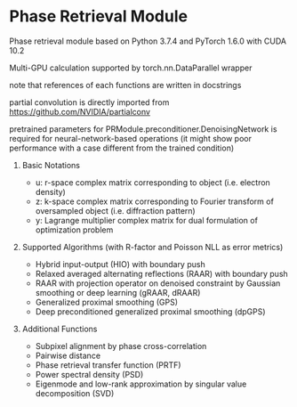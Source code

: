 # Phase Retrieval Module

Phase retrieval module based on Python 3.7.4 and PyTorch 1.6.0 with CUDA 10.2

Multi-GPU calculation supported by torch.nn.DataParallel wrapper

note that references of each functions are written in docstrings

partial convolution is directly imported from https://github.com/NVIDIA/partialconv

pretrained parameters for PRModule.preconditioner.DenoisingNetwork is required for neural-network-based operations
(it might show poor performance with a case different from the trained condition)

1. Basic Notations
    - u: r-space complex matrix corresponding to object (i.e. electron density)
    - z: k-space complex matrix corresponding to Fourier transform of oversampled object (i.e. diffraction pattern)
    - y: Lagrange multiplier complex matrix for dual formulation of optimization problem

2. Supported Algorithms (with R-factor and Poisson NLL as error metrics)
    - Hybrid input-output (HIO) with boundary push
    - Relaxed averaged alternating reflections (RAAR) with boundary push
    - RAAR with projection operator on denoised constraint by Gaussian smoothing or deep learning (gRAAR, dRAAR)
    - Generalized proximal smoothing (GPS)
    - Deep preconditioned generalized proximal smoothing (dpGPS)

3. Additional Functions
    - Subpixel alignment by phase cross-correlation
    - Pairwise distance
    - Phase retrieval transfer function (PRTF)
    - Power spectral density (PSD)
    - Eigenmode and low-rank approximation by singular value decomposition (SVD)